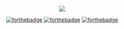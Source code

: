 <p align="center"><img src="https://user-images.githubusercontent.com/37602139/88019458-6dee8780-cb5c-11ea-9190-ffbe3ea14cdd.gif"></p>

<p align="center"><a href="https://forthebadge.com" rel="nofollow"><img src="https://camo.githubusercontent.com/73e649e625568b894c48745a54eb2c56d3ec855e/68747470733a2f2f666f7274686562616467652e636f6d2f696d616765732f6261646765732f706f77657265642d62792d77617465722e737667" alt="forthebadge" data-canonical-src="https://forthebadge.com/images/badges/powered-by-water.svg" style="max-width:100%;"></a> <a href="https://forthebadge.com" rel="nofollow"><img src="https://camo.githubusercontent.com/2582a1fdce22b691b081ff4a374053239f61d6d2/68747470733a2f2f666f7274686562616467652e636f6d2f696d616765732f6261646765732f706f77657265642d62792d656c6563747269636974792e737667" alt="forthebadge" data-canonical-src="https://forthebadge.com/images/badges/powered-by-electricity.svg" style="max-width:100%;"></a> <a href="https://forthebadge.com" rel="nofollow"><img src="https://camo.githubusercontent.com/addec9c15d92b6bea2b99d88be48210618bc402f/68747470733a2f2f666f7274686562616467652e636f6d2f696d616765732f6261646765732f706f77657265642d62792d6f787967656e2e737667" alt="forthebadge" data-canonical-src="https://forthebadge.com/images/badges/powered-by-oxygen.svg" style="max-width:100%;"></a></p>

<!--
**w0rm1995/w0rm1995** is a ✨ _special_ ✨ repository because its `README.md` (this file) appears on your GitHub profile.

Here are some ideas to get you started:

- 🔭 I’m currently working on ...
- 🌱 I’m currently learning ...
- 👯 I’m looking to collaborate on ...
- 🤔 I’m looking for help with ...
- 💬 Ask me about ...
- 📫 How to reach me: ...
- 😄 Pronouns: ...
- ⚡ Fun fact: ...
-->
